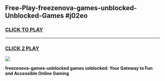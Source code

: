 
## Free-Play-freezenova-games-unblocked-Unblocked-Games #j02eo
<h3>
<a href="https://news.freeplayer.one?title=freezenova-games-unblocked&ref=8M">CLICK TO PLAY</a></h3>
<hr>

<h3>
<a href="https://news.freeplayer.one?title=freezenova-games-unblocked&ref=8M">CLICK 2 PLAY</a>
  
</h3>

<a href="https://news.freeplayer.one?title=freezenova-games-unblocked&ref=8M"><img src="https://clearcache.store/games.png"></a>


**freezenova-games-unblocked games unblocked: Your Gateway to Fun and Accessible Online Gaming**
